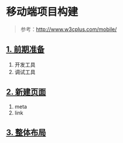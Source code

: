# 移动端项目构建

> 参考：http://www.w3cplus.com/mobile/

## [1. 前期准备](./1-tools.md)

1. 开发工具
2. 调试工具

## [2. 新建页面](./2-start.md)

1. meta
2. link

## [3. 整体布局](./3-layout.md)





